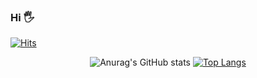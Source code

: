 ### Hi 🖐
<div>

[![Hits](https://hits.seeyoufarm.com/api/count/incr/badge.svg?url=https%3A%2F%2Fgithub.com%2Fgjbae1212%2Fhit-counter&count_bg=%23353333&title_bg=%23E8ACED&icon=github.svg&icon_color=%23FFFFFF&title=hits+%28%EB%B0%A9%EB%AC%B8%EC%9E%90+%EC%88%98%29&edge_flat=false)](https://hits.seeyoufarm.com)

</div>
<div align=center>

![Anurag's GitHub stats](https://github-readme-stats.vercel.app/api?username=JoonPyo-Hong&show_icons=true&theme=radical&count_private=true&show_icons=true&hide=stars&line_height=24)
[![Top Langs](https://github-readme-stats.vercel.app/api/top-langs/?username=JoonPyo-Hong&layout=compact&theme=radical)](https://github.com/anuraghazra/github-readme-stats)
</div>
<div>

</div>
